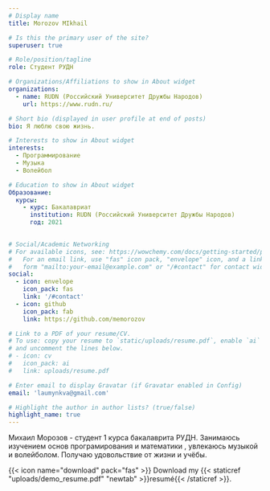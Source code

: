 ```yaml
---
# Display name
title: Morozov MIkhail

# Is this the primary user of the site?
superuser: true

# Role/position/tagline
role: Студент РУДН

# Organizations/Affiliations to show in About widget
organizations:
  - name: RUDN (Российский Университет Дружбы Народов)
    url: https://www.rudn.ru/

# Short bio (displayed in user profile at end of posts)
bio: Я люблю свою жизнь.

# Interests to show in About widget
interests:
  - Программирование
  - Музыка
  - Волейбол

# Education to show in About widget
Образование:
  курсы:
    - курс: Бакалавриат
      institution: RUDN (Российский Университет Дружбы Народов)
      год: 2021
      

# Social/Academic Networking
# For available icons, see: https://wowchemy.com/docs/getting-started/page-builder/#icons
#   For an email link, use "fas" icon pack, "envelope" icon, and a link in the
#   form "mailto:your-email@example.com" or "/#contact" for contact widget.
social:
  - icon: envelope
    icon_pack: fas
    link: '/#contact'
  - icon: github
    icon_pack: fab
    link: https://github.com/memorozov

# Link to a PDF of your resume/CV.
# To use: copy your resume to `static/uploads/resume.pdf`, enable `ai` icons in `params.toml`,
# and uncomment the lines below.
# - icon: cv
#   icon_pack: ai
#   link: uploads/resume.pdf

# Enter email to display Gravatar (if Gravatar enabled in Config)
email: 'laumynkva@gmail.com'

# Highlight the author in author lists? (true/false)
highlight_name: true
---
```


Михаил Морозов - студент 1 курса бакалаврита РУДН. Занимаюсь изучением основ програмирования и математики , увлекаюсь музыкой и волейболом. Получаю удовольствие от жизни и учёбы.

{{< icon name="download" pack="fas" >}} Download my {{< staticref "uploads/demo_resume.pdf" "newtab" >}}resumé{{< /staticref >}}.
